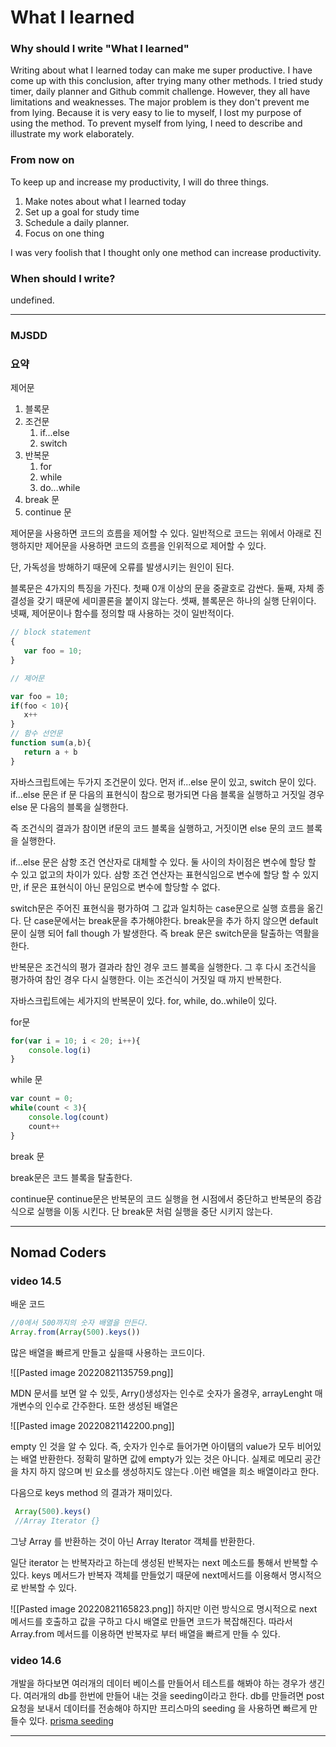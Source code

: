 # What I learned

### Why should I write "What I learned"

Writing about what I learned today can make me super productive. I have come up with this conclusion, after trying many other methods. I tried study timer, daily planner and Github commit challenge. However, they all have limitations and weaknesses. The major problem is they don't prevent me from lying.  Because it is very easy to lie to myself, I lost my purpose of using the method.  To prevent myself from lying, I need to describe and illustrate my work elaborately. 

###  From now on
To keep up and increase my productivity, I will do three things. 

1. Make notes about what I learned today
2. Set up a goal for study time
3. Schedule a daily planner.
4. Focus on one thing

I was very foolish that I thought only one method can increase productivity.

### When should I write? 
undefined.

----

### MJSDD
### 요약
제어문 
1. 블록문
2. 조건문
	1. if...else
	2. switch
3. 반복문
	1. for
	2. while
	3. do...while
4. break 문
5. continue 문

제어문을 사용하면 코드의 흐름을 제어할 수 있다.  일반적으로 코드는 위에서 아래로 진행하지만 제어문을 사용하면 코드의 흐름을 인위적으로 제어할 수 있다. 

단, 가독성을 방해하기 때문에 오류를 발생시키는 원인이 된다.

블록문은 4가지의 특징을 가진다. 첫째 0개 이상의 문을 중괄호로 감싼다. 둘째, 자체 종결성을 갖기 때문에 세미콜론을 붙이지 않는다. 셋째, 블록문은 하나의 실행 단위이다. 넷째, 제어문이나 함수를 정의할 때 사용하는 것이 일반적이다. 

 ```javascript
// block statement
{ 
	var foo = 10;
 }

// 제어문 

var foo = 10;
if(foo < 10){
	x++
}
// 함수 선언문
function sum(a,b){
	return a + b
}
 
```

자바스크립트에는 두가지 조건문이 있다. 먼저 if...else 문이 있고, switch 문이 있다. 
if...else 문은  if 문 다음의 표현식이 참으로 평가되면 다음 블록을 실행하고 거짓일 경우 else 문 다음의 블록을 실행한다. 

즉 조건식의 결과가 참이면 if문의 코드 블록을 실행하고, 거짓이면 else 문의 코드 블록을 실행한다. 

 if...else 문은 삼항 조건 연산자로 대체할 수 있다. 둘 사이의 차이점은 변수에 할당 할 수 있고 없고의 차이가 있다.  삼항 조건 연산자는 표현식임으로 변수에 할당 할 수 있지만, if 문은 표현식이 아닌 문임으로 변수에 할당할 수 없다.

switch문은 주어진 표현식을 평가하여 그 값과 일치하는 case문으로 실행 흐름을 옮긴다.
단 case문에서는 break문을 추가해야한다.  break문을 추가 하지 않으면 default 문이 실행 되어 fall though 가 발생한다. 즉 break 문은 switch문을 탈출하는 역활을 한다. 

반복문은 조건식의 평가 결과라 참인 경우 코드 블록을 실행한다. 그 후 다시 조건식을 평가하여 참인 경우 다시 실행한다. 이는 조건식이 거짓일 때 까지 반복한다. 

자바스크립트에는 세가지의 반복문이 있다.  for, while, do..while이 있다. 

for문 
```javascript
for(var i = 10; i < 20; i++){
	console.log(i)
}
```

while 문 
```javascript
var count = 0;
while(count < 3){
	console.log(count)
	count++
}
```

break 문 

break문은 코드 블록을 탈출한다. 

continue문
continue문은 반복문의 코드 실행을 현 시점에서 중단하고 반복문의 증감식으로 실행을 이동 시킨다. 단 break문 처럼 실행을 중단 시키지 않는다.

----

## Nomad Coders 

### video 14.5

배운 코드
 ```javascript
 //0에서 500까지의 숫자 배열을 만든다.
Array.from(Array(500).keys())

```

많은 배열을 빠르게 만들고 싶을때 사용하는 코드이다. 

![[Pasted image 20220821135759.png]]

MDN 문서를 보면 알 수 있듯,  Arry()생성자는 인수로 숫자가 올경우, arrayLenght 매개변수의 인수로 간주한다. 또한 생성된 배열은 

![[Pasted image 20220821142200.png]]

empty 인 것을 알 수 있다. 즉, 숫자가 인수로 들어가면 아이탬의 value가 모두 비어있는 배열 반환한다. 
정확히 말하면 값에 empty가 있는 것은 아니다.  실제로 메모리 공간을 차지 하지 않으며 빈 요소를 생성하지도 않는다 .이런 배열을 희소 배열이라고 한다.


다음으로  keys method 의 결과가 재미있다. 
```js
 Array(500).keys()
 //Array Iterator {}
```

그냥 Array 를 반환하는 것이 아닌 Array Iterator 객체를 반환한다.

일단 iterator 는 반복자라고 하는데  생성된 반복자는 next 메소드를 통해서 반복할 수 있다.
keys 메서드가 반복자 객체를 만들었기 때문에  next메서드를 이용해서 명시적으로 반복할 수 있다. 

![[Pasted image 20220821165823.png]]
하지만 이런 방식으로 명시적으로 next 메서드를 호출하고 값을 구하고 다시 배열로 만들면 코드가 복잡해진다. 따라서  Array.from 메서드를 이용하면 반복자로 부터 배열을 빠르게 만들 수 있다. 


### video 14.6

개발을 하다보면  여러개의 데이터 베이스를 만들어서 테스트를 해봐야 하는 경우가 생긴다. 여러개의 db를 한번에 만들어 내는 것을 seeding이라고 한다. db를 만들려면 post 요청을 보내서 데이터를 전송해야 하지만 프리스마의 seeding 을 사용하면 
빠르게 만들수 있다.
[prisma seeding](https://www.prisma.io/docs/guides/database/seed-database)




---